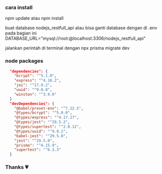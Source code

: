 ### cara install

npm update atau npm install

buat database nodejs_restfull_api atau bisa ganti database dengan di .env pada bagian ini DATABASE_URL="mysql://root:@localhost:3306/nodejs_restfull_api"

jalankan perintah di terminal dengan npx prisma migrate dev

### node packages

```json
  "dependencies": {
    "bcrypt": "^5.1.0",
    "express": "^4.18.2",
    "joi": "^17.9.2",
    "uuid": "^9.0.0",
    "winston": "^3.9.0"
  }
  "devDependencies": {
    "@babel/preset-env": "^7.22.5",
    "@types/bcrypt": "^5.0.0",
    "@types/express": "^4.17.17",
    "@types/jest": "^29.5.2",
    "@types/supertest": "^2.0.12",
    "@types/uuid": "^9.0.2",
    "babel-jest": "^29.5.0",
    "jest": "^29.5.0",
    "prisma": "^4.15.0",
    "supertest": "^6.3.3"
  }
```

### Thanks &#128151;
